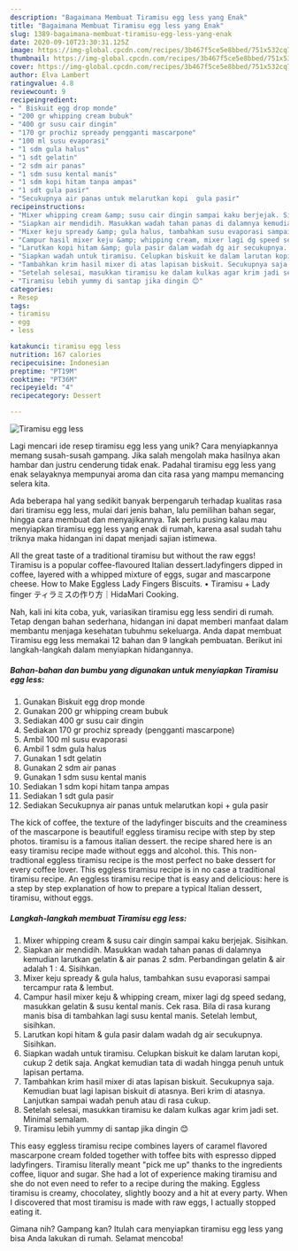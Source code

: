 ```yaml
---
description: "Bagaimana Membuat Tiramisu egg less yang Enak"
title: "Bagaimana Membuat Tiramisu egg less yang Enak"
slug: 1389-bagaimana-membuat-tiramisu-egg-less-yang-enak
date: 2020-09-10T23:30:31.125Z
image: https://img-global.cpcdn.com/recipes/3b467f5ce5e8bbed/751x532cq70/tiramisu-egg-less-foto-resep-utama.jpg
thumbnail: https://img-global.cpcdn.com/recipes/3b467f5ce5e8bbed/751x532cq70/tiramisu-egg-less-foto-resep-utama.jpg
cover: https://img-global.cpcdn.com/recipes/3b467f5ce5e8bbed/751x532cq70/tiramisu-egg-less-foto-resep-utama.jpg
author: Elva Lambert
ratingvalue: 4.8
reviewcount: 9
recipeingredient:
- " Biskuit egg drop monde"
- "200 gr whipping cream bubuk"
- "400 gr susu cair dingin"
- "170 gr prochiz spready pengganti mascarpone"
- "100 ml susu evaporasi"
- "1 sdm gula halus"
- "1 sdt gelatin"
- "2 sdm air panas"
- "1 sdm susu kental manis"
- "1 sdm kopi hitam tanpa ampas"
- "1 sdt gula pasir"
- "Secukupnya air panas untuk melarutkan kopi  gula pasir"
recipeinstructions:
- "Mixer whipping cream &amp; susu cair dingin sampai kaku berjejak. Sisihkan."
- "Siapkan air mendidih. Masukkan wadah tahan panas di dalamnya kemudian larutkan gelatin &amp; air panas 2 sdm. Perbandingan gelatin &amp; air adalah 1 : 4. Sisihkan."
- "Mixer keju spready &amp; gula halus, tambahkan susu evaporasi sampai tercampur rata &amp; lembut."
- "Campur hasil mixer keju &amp; whipping cream, mixer lagi dg speed sedang, masukkan gelatin &amp; susu kental manis. Cek rasa. Bila di rasa kurang manis bisa di tambahkan lagi susu kental manis. Setelah lembut, sisihkan."
- "Larutkan kopi hitam &amp; gula pasir dalam wadah dg air secukupnya. Sisihkan."
- "Siapkan wadah untuk tiramisu. Celupkan biskuit ke dalam larutan kopi, cukup 2 detik saja. Angkat kemudian tata di wadah hingga penuh untuk lapisan pertama."
- "Tambahkan krim hasil mixer di atas lapisan biskuit. Secukupnya saja. Kemudian buat lagi lapisan biskuit di atasnya. Beri krim di atasnya. Lanjutkan sampai wadah penuh atau di rasa cukup."
- "Setelah selesai, masukkan tiramisu ke dalam kulkas agar krim jadi set. Minimal semalam."
- "Tiramisu lebih yummy di santap jika dingin 😊"
categories:
- Resep
tags:
- tiramisu
- egg
- less

katakunci: tiramisu egg less 
nutrition: 167 calories
recipecuisine: Indonesian
preptime: "PT19M"
cooktime: "PT36M"
recipeyield: "4"
recipecategory: Dessert

---
```



![Tiramisu egg less](https://img-global.cpcdn.com/recipes/3b467f5ce5e8bbed/751x532cq70/tiramisu-egg-less-foto-resep-utama.jpg)

Lagi mencari ide resep tiramisu egg less yang unik? Cara menyiapkannya memang susah-susah gampang. Jika salah mengolah maka hasilnya akan hambar dan justru cenderung tidak enak. Padahal tiramisu egg less yang enak selayaknya mempunyai aroma dan cita rasa yang mampu memancing selera kita.

Ada beberapa hal yang sedikit banyak berpengaruh terhadap kualitas rasa dari tiramisu egg less, mulai dari jenis bahan, lalu pemilihan bahan segar, hingga cara membuat dan menyajikannya. Tak perlu pusing kalau mau menyiapkan tiramisu egg less yang enak di rumah, karena asal sudah tahu triknya maka hidangan ini dapat menjadi sajian istimewa.

All the great taste of a traditional tiramisu but without the raw eggs! Tiramisu is a popular coffee-flavoured Italian dessert.ladyfingers dipped in coffee, layered with a whipped mixture of eggs, sugar and mascarpone cheese. How to Make Eggless Lady Fingers Biscuits. • Tiramisu + Lady finger ティラミスの作り方｜HidaMari Cooking.


Nah, kali ini kita coba, yuk, variasikan tiramisu egg less sendiri di rumah. Tetap dengan bahan sederhana, hidangan ini dapat memberi manfaat dalam membantu menjaga kesehatan tubuhmu sekeluarga. Anda dapat membuat Tiramisu egg less memakai 12 bahan dan 9 langkah pembuatan. Berikut ini langkah-langkah dalam menyiapkan hidangannya.

<!--inarticleads1-->

##### Bahan-bahan dan bumbu yang digunakan untuk menyiapkan Tiramisu egg less:

1. Gunakan  Biskuit egg drop monde
1. Gunakan 200 gr whipping cream bubuk
1. Sediakan 400 gr susu cair dingin
1. Sediakan 170 gr prochiz spready (pengganti mascarpone)
1. Ambil 100 ml susu evaporasi
1. Ambil 1 sdm gula halus
1. Gunakan 1 sdt gelatin
1. Gunakan 2 sdm air panas
1. Gunakan 1 sdm susu kental manis
1. Sediakan 1 sdm kopi hitam tanpa ampas
1. Sediakan 1 sdt gula pasir
1. Sediakan Secukupnya air panas untuk melarutkan kopi + gula pasir


The kick of coffee, the texture of the ladyfinger biscuits and the creaminess of the mascarpone is beautiful! eggless tiramisu recipe with step by step photos. tiramisu is a famous italian dessert. the recipe shared here is an easy tiramisu recipe made without eggs and alcohol. this. This non-tradtional eggless tiramisu recipe is the most perfect no bake dessert for every coffee lover. This eggless tiramisu recipe is in no case a traditional tiramisu recipe. An eggless tiramisu recipe that is easy and delicious: here is a step by step explanation of how to prepare a typical Italian dessert, tiramisu, without eggs. 

<!--inarticleads2-->

##### Langkah-langkah membuat Tiramisu egg less:

1. Mixer whipping cream &amp; susu cair dingin sampai kaku berjejak. Sisihkan.
1. Siapkan air mendidih. Masukkan wadah tahan panas di dalamnya kemudian larutkan gelatin &amp; air panas 2 sdm. Perbandingan gelatin &amp; air adalah 1 : 4. Sisihkan.
1. Mixer keju spready &amp; gula halus, tambahkan susu evaporasi sampai tercampur rata &amp; lembut.
1. Campur hasil mixer keju &amp; whipping cream, mixer lagi dg speed sedang, masukkan gelatin &amp; susu kental manis. Cek rasa. Bila di rasa kurang manis bisa di tambahkan lagi susu kental manis. Setelah lembut, sisihkan.
1. Larutkan kopi hitam &amp; gula pasir dalam wadah dg air secukupnya. Sisihkan.
1. Siapkan wadah untuk tiramisu. Celupkan biskuit ke dalam larutan kopi, cukup 2 detik saja. Angkat kemudian tata di wadah hingga penuh untuk lapisan pertama.
1. Tambahkan krim hasil mixer di atas lapisan biskuit. Secukupnya saja. Kemudian buat lagi lapisan biskuit di atasnya. Beri krim di atasnya. Lanjutkan sampai wadah penuh atau di rasa cukup.
1. Setelah selesai, masukkan tiramisu ke dalam kulkas agar krim jadi set. Minimal semalam.
1. Tiramisu lebih yummy di santap jika dingin 😊


This easy eggless tiramisu recipe combines layers of caramel flavored mascarpone cream folded together with toffee bits with espresso dipped ladyfingers. Tiramisu literally meant &#34;pick me up&#34; thanks to the ingredients coffee, liquor and sugar. She had a lot of experience making tiramisu and she do not even need to refer to a recipe during the making. Eggless tiramisu is creamy, chocolatey, slightly boozy and a hit at every party. When I discovered that most tiramisu is made with raw eggs, I actually stopped eating it. 

Gimana nih? Gampang kan? Itulah cara menyiapkan tiramisu egg less yang bisa Anda lakukan di rumah. Selamat mencoba!
